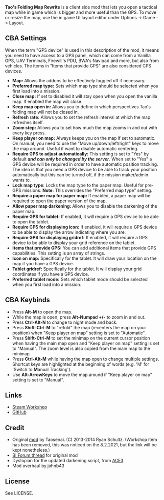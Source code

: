 **Tao's Folding Map Rewrite** is a client side mod that lets you open a tactical map while in game which is bigger and more useful than the GPS. To move or resize the map, use the in game UI layout editor under Options -> Game -> Layout.

<h2>CBA Settings</h2>

When the term "GPS device" is used in this description of the mod, it means you need to have access to a GPS panel, which can come from a Vanilla GPS, UAV Terminals, Firewill's PDU, BWA's Navipad and more, but also from vehicles.
The items in "Items that provide GPS" are also considered GPS devices.

* **Map:** Allows the addons to be effectively toggled off if necessary.
* **Preferred map type:** Sets which map type should be selected when you first load into a mission.
* **Close map:** If set to disabled it will stay open when you open the vanilla map. If enabled the map will close.
* **Keep map open in:** Allows you to define in which perspectives Tao's folding map will not be closed in.
* **Refresh rate:** Allows you to set the refresh interval at which the map refreshes itself.
* **Zoom step:** Allows you to set how much the map zooms in and out with every key press.
* **Keep player on map:** Always keeps you on the map if set to automatic. On manual, you need to use the "Move up/down/left/right" keys to move the map around. Useful if want to disable automatic centering.
* **Require GPS to adjust automatically:** This setting is set to "Yes" by default ***and can only be changed by the server***.
When set to "Yes" a GPS device will be required in order to have automatic position tracking. The idea is that you need a GPS device to be able to track your position automatically but this can be turned off, if the mission maker/admin wants to.
* **Lock map type:** Locks the map type to the paper map. Useful for pre-GPS missions. **Note:** This overrides the "Preferred map type" setting.
* **Require a paper map for paper map:** If enabled, a paper map will be required to open the paper version of the map.
* **Allow paper map darkening:** Allows you to disable the darkening of the paper map.
* **Require GPS for tablet:** If enabled, it will require a GPS device to be able to open the tablet.
* **Require GPS for displaying icon:** If enabled, it will require a GPS device to be able to display the arrow indicating where you are.
* **Require GPS for displaying gridref:** If enabled, it will require a GPS device to be able to display your grid reference on the tablet.
* **Items that provide GPS:** You can add additional items that provide GPS capabilities. This setting is an array of strings.
* **Icon on map:** Specifically for the tablet. It will draw your location on the map if you have a GPS device.
* **Tablet gridref:** Specifically for the tablet. It will display your grid coordinates if you have a GPS device.
* **Preferred tablet mode:** Sets which tablet mode should be selected when you first load into a mission.

<h2>CBA Keybinds</h2>

* Press **Alt-M** to open the map.
* While the map is open, press **Alt-Numpad +/-** to zoom in and out.
* Press **Ctrl-Alt-N** to change to night mode and back.
* Press **Shift-Ctrl-M** to "refold" the map (recenters the map on your position) when "Keep player on map" setting is set to "Automatic".
* Press **Shift-Ctrl-M** to set the minimap on the current cursor position when having the main map open and "Keep player on map" setting is set to "Manual". The zoom level is also copied from the main map to the minimap.
* Press **Ctrl-Alt-M** while having the map open to change multiple settings. Shortcut keys are highlighted at the beginning of words (e.g. 'M' for 'Switch to **M**anual Tracking').
* Use **Alt-ArrowKeys** to move the map around if "Keep player on map" setting is set to "Manual".

<h2>Links</h2>

* [Steam Workshop](https://steamcommunity.com/sharedfiles/filedetails/?id=2110586494)
* [GitHub](https://github.com/johnb432/Tao-folding-map)

<h2>Credit</h2>

* Original [mod](https://steamcommunity.com/sharedfiles/filedetails/?id=1207709270&searchtext=tao%27s) by Taosenai. (C) 2013-2014 Ryan Schultz. (Workshop item has been removed, this was noticed on the 8.2.2021, but the link will be kept nonetheless.)
* [BI Forum thread](http://forums.bistudio.com/showthread.php?148517-Tao-Folding-Map) for original mod
* Dystopian for the updated darkening script, from [ACE3](https://github.com/acemod/ACE3/blob/master/addons/map/functions/fnc_determineMapLight.sqf)
* Mod overhaul by johnb43

<h2>License</h2>

See LICENSE.

